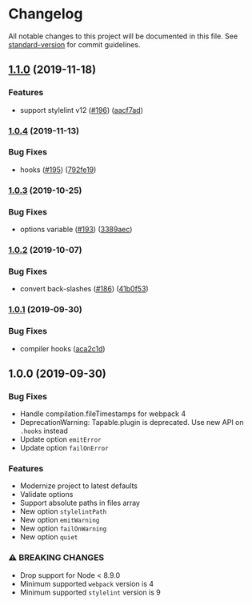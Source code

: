 # Changelog

All notable changes to this project will be documented in this file. See [standard-version](https://github.com/conventional-changelog/standard-version) for commit guidelines.

## [1.1.0](https://github.com/webpack-contrib/stylelint-webpack-plugin/compare/v1.0.4...v1.1.0) (2019-11-18)


### Features

* support stylelint v12 ([#196](https://github.com/webpack-contrib/stylelint-webpack-plugin/issues/196)) ([aacf7ad](https://github.com/webpack-contrib/stylelint-webpack-plugin/commit/aacf7ad))

### [1.0.4](https://github.com/webpack-contrib/stylelint-webpack-plugin/compare/v1.0.3...v1.0.4) (2019-11-13)


### Bug Fixes

* hooks ([#195](https://github.com/webpack-contrib/stylelint-webpack-plugin/issues/195)) ([792fe19](https://github.com/webpack-contrib/stylelint-webpack-plugin/commit/792fe19))

### [1.0.3](https://github.com/webpack-contrib/stylelint-webpack-plugin/compare/v1.0.2...v1.0.3) (2019-10-25)


### Bug Fixes

* options variable ([#193](https://github.com/webpack-contrib/stylelint-webpack-plugin/issues/193)) ([3389aec](https://github.com/webpack-contrib/stylelint-webpack-plugin/commit/3389aec))

### [1.0.2](https://github.com/webpack-contrib/stylelint-webpack-plugin/compare/v1.0.1...v1.0.2) (2019-10-07)


### Bug Fixes

* convert back-slashes ([#186](https://github.com/webpack-contrib/stylelint-webpack-plugin/issues/186)) ([41b0f53](https://github.com/webpack-contrib/stylelint-webpack-plugin/commit/41b0f53))

### [1.0.1](https://github.com/webpack-contrib/stylelint-webpack-plugin/compare/v1.0.0...v1.0.1) (2019-09-30)


### Bug Fixes

* compiler hooks ([aca2c1d](https://github.com/webpack-contrib/stylelint-webpack-plugin/commit/aca2c1d))

## 1.0.0 (2019-09-30)

### Bug Fixes

* Handle compilation.fileTimestamps for webpack 4
* DeprecationWarning: Tapable.plugin is deprecated. Use new API on `.hooks` instead
* Update option `emitError`
* Update option `failOnError`

### Features

* Modernize project to latest defaults
* Validate options
* Support absolute paths in files array
* New option `stylelintPath`
* New option `emitWarning`
* New option `failOnWarning`
* New option `quiet`

### ⚠ BREAKING CHANGES

* Drop support for Node < 8.9.0
* Minimum supported `webpack` version is 4
* Minimum supported `stylelint` version is 9
